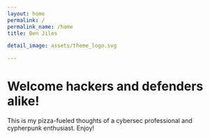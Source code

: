 ```yaml
---
layout: home
permalink: /
permalink_name: /home
title: Ben Jiles

detail_image: assets/theme_logo.svg

---
```


# Welcome hackers and defenders alike!

This is my pizza-fueled thoughts of a cybersec professional and cypherpunk enthusiast. Enjoy!
